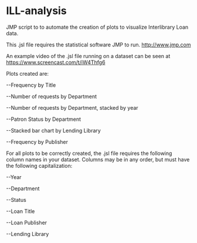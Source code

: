 # ILL-analysis
JMP script to to automate the creation of plots to visualize Interlibrary Loan data.

This .jsl file requires the statistical software JMP to run.  http://www.jmp.com

An example video of the .jsl file running on a dataset can be seen at https://www.screencast.com/t/iW4Thfg6

Plots created are:

--Frequency by Title

--Number of requests by Department

--Number of requests by Department, stacked by year

--Patron Status by Department

--Stacked bar chart by Lending Library

--Frequency by Publisher


For all plots to be correctly created, the .jsl file requires the following column names in your dataset.
Columns may be in any order, but must have the following capitalization:

--Year

--Department

--Status

--Loan Title

--Loan Publisher

--Lending Library
